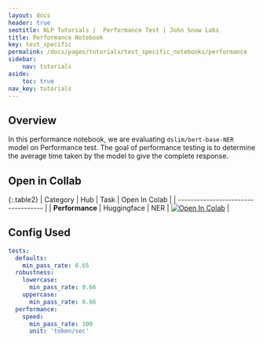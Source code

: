 ```yaml
---
layout: docs
header: true
seotitle: NLP Tutorials |  Performance Test | John Snow Labs
title: Performance Notebook
key: test_specific
permalink: /docs/pages/tutorials/test_specific_notebooks/performance
sidebar:
    nav: tutorials
aside:
    toc: true
nav_key: tutorials
---
```


<div class="main-docs" markdown="1"><div class="h3-box" markdown="1">

## Overview

In this performance notebook, we are evaluating `dslim/bert-base-NER` model on Performance test. The goal of performance testing is to determine the average time taken by the model to give the complete response.

## Open in Collab

{:.table2}
| Category               | Hub                           | Task                              | Open In Colab                                                                                                                                                                                                                                    |
| ----------------------------------- |
| **Performance** | Huggingface                    | NER                               | [![Open In Colab](https://colab.research.google.com/assets/colab-badge.svg)](https://colab.research.google.com/github/JohnSnowLabs/langtest/blob/main/demo/tutorials/misc/PerformanceTest_Notebook.ipynb)                                |

<div class="main-docs" markdown="1"><div class="h3-box" markdown="1">

## Config Used

```yml 
tests:
  defaults:
    min_pass_rate: 0.65
  robustness:
    lowercase:
      min_pass_rate: 0.66
    uppercase:
      min_pass_rate: 0.66
  performance:
    speed:
      min_pass_rate: 100
      unit: 'token/sec'
```

<div class="main-docs" markdown="1"><div class="h3-box" markdown="1">

